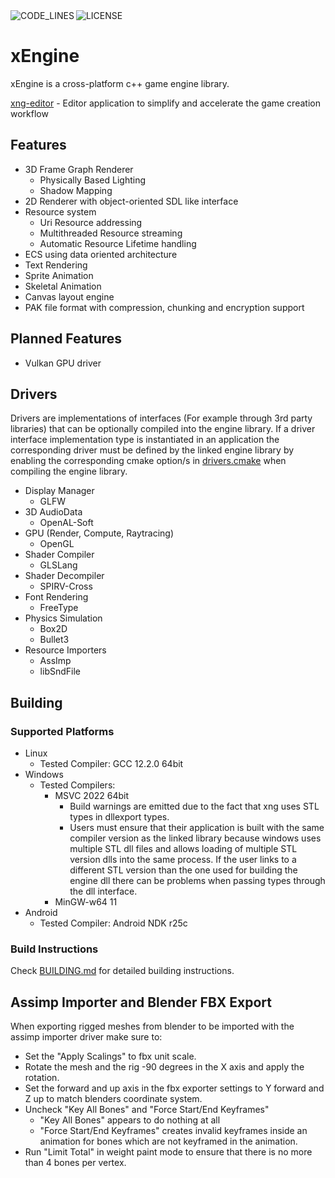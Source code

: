 <div>
  <img alt="CODE_LINES" src="https://img.shields.io/github/last-commit/vetux/xng" align="left">
  <img alt="LICENSE" src="https://img.shields.io/github/license/vetux/xng" align="left">
</div>

<br>

# xEngine

xEngine is a cross-platform c++ game engine library.

[xng-editor](https://github.com/vetux/xng-editor) - Editor application to simplify and accelerate the game creation
workflow

## Features

- 3D Frame Graph Renderer
    - Physically Based Lighting
    - Shadow Mapping
- 2D Renderer with object-oriented SDL like interface
- Resource system
  - Uri Resource addressing
  - Multithreaded Resource streaming
  - Automatic Resource Lifetime handling
- ECS using data oriented architecture
- Text Rendering
- Sprite Animation
- Skeletal Animation
- Canvas layout engine
- PAK file format with compression, chunking and encryption support

## Planned Features

- Vulkan GPU driver
 
## Drivers

Drivers are implementations of interfaces (For example through 3rd party libraries) that can be optionally compiled into the engine library. If a driver interface implementation type is instantiated in an application the corresponding driver must be defined by the linked engine library by enabling the corresponding cmake option/s in [drivers.cmake](cmake/drivers.cmake) when compiling the engine library.

- Display Manager
    - GLFW
- 3D AudioData
    - OpenAL-Soft
- GPU (Render, Compute, Raytracing)
    - OpenGL
- Shader Compiler
    - GLSLang
- Shader Decompiler
    - SPIRV-Cross  
- Font Rendering
    - FreeType
- Physics Simulation
    - Box2D
    - Bullet3
- Resource Importers
    - AssImp
    - libSndFile

## Building

### Supported Platforms

- Linux
    - Tested Compiler: GCC 12.2.0 64bit
- Windows
    - Tested Compilers:
      - MSVC 2022 64bit
          - Build warnings are emitted due to the fact that xng uses STL types in dllexport types.
          - Users must ensure that their application is built with the same compiler version as the linked library because
            windows uses multiple STL dll files and allows loading of multiple STL version dlls into the same process. If
            the user links to a different STL version than the one used for building the engine dll there can be problems
            when passing types through the dll interface.
      - MinGW-w64 11
- Android
    - Tested Compiler: Android NDK r25c

### Build Instructions

Check [BUILDING.md](BUILDING.md) for detailed building instructions.

## Assimp Importer and Blender FBX Export
When exporting rigged meshes from blender to be imported with the assimp importer driver make sure to:
- Set the "Apply Scalings" to fbx unit scale.
- Rotate the mesh and the rig -90 degrees in the X axis and apply the rotation.
- Set the forward and up axis in the fbx exporter settings to Y forward and Z up to match blenders coordinate system.
- Uncheck "Key All Bones" and "Force Start/End Keyframes"
  - "Key All Bones" appears to do nothing at all
  - "Force Start/End Keyframes" creates invalid keyframes inside an animation for bones which are not keyframed in the animation.
- Run "Limit Total" in weight paint mode to ensure that there is no more than 4 bones per vertex.